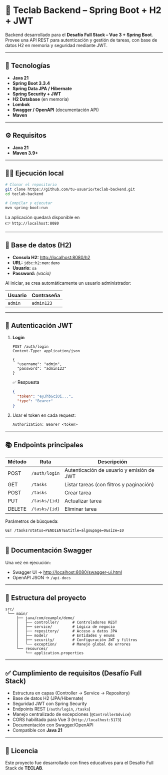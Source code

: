 # 🧠 Teclab Backend – Spring Boot + H2 + JWT

Backend desarrollado para el **Desafío Full Stack – Vue 3 + Spring Boot**.  
Provee una API REST para autenticación y gestión de tareas, con base de datos H2 en memoria y seguridad mediante JWT.

---

## 🚀 Tecnologías

- **Java 21**
- **Spring Boot 3.3.4**
- **Spring Data JPA / Hibernate**
- **Spring Security + JWT**
- **H2 Database** (en memoria)
- **Lombok**
- **Swagger / OpenAPI** (documentación API)
- **Maven**

---

## ⚙️ Requisitos

- **Java 21**  
- **Maven 3.9+**

---

## 🏃‍♀️ Ejecución local

```bash
# Clonar el repositorio
git clone https://github.com/tu-usuario/teclab-backend.git
cd teclab-backend

# Compilar y ejecutar
mvn spring-boot:run
```

La aplicación quedará disponible en  
👉 `http://localhost:8080`

---

## 💾 Base de datos (H2)

- **Consola H2:** [http://localhost:8080/h2](http://localhost:8080/h2)  
- **URL:** `jdbc:h2:mem:demo`  
- **Usuario:** `sa`  
- **Password:** *(vacío)*

Al iniciar, se crea automáticamente un usuario administrador:

| Usuario | Contraseña |
|----------|-------------|
| `admin`  | `admin123` |

---

## 🔐 Autenticación JWT

1. **Login**
   ```http
   POST /auth/login
   Content-Type: application/json

   {
     "username": "admin",
     "password": "admin123"
   }
   ```

   ✅ Respuesta
   ```json
   {
     "token": "eyJhbGciOi...",
     "type": "Bearer"
   }
   ```

2. Usar el token en cada request:
   ```
   Authorization: Bearer <token>
   ```

---

## 📚 Endpoints principales

| Método | Ruta | Descripción |
|---------|------|-------------|
| POST | `/auth/login` | Autenticación de usuario y emisión de JWT |
| GET | `/tasks` | Listar tareas (con filtros y paginación) |
| POST | `/tasks` | Crear tarea |
| PUT | `/tasks/{id}` | Actualizar tarea |
| DELETE | `/tasks/{id}` | Eliminar tarea |

Parámetros de búsqueda:
```
GET /tasks?status=PENDIENTE&title=algo&page=0&size=10
```

---

## 🧩 Documentación Swagger

Una vez en ejecución:

- Swagger UI → [http://localhost:8080/swagger-ui.html](http://localhost:8080/swagger-ui.html)  
- OpenAPI JSON → `/api-docs`

---

## 🧠 Estructura del proyecto

```
src/
 └── main/
     ├── java/com/example/demo/
     │   ├── controller/      # Controladores REST
     │   ├── service/         # Lógica de negocio
     │   ├── repository/      # Acceso a datos JPA
     │   ├── model/           # Entidades y enums
     │   ├── security/        # Configuración JWT y filtros
     │   └── exception/       # Manejo global de errores
     └── resources/
         └── application.properties
```

---

## ✅ Cumplimiento de requisitos (Desafío Full Stack)

- Estructura en capas (Controller → Service → Repository)  
- Base de datos H2 (JPA/Hibernate)  
- Seguridad JWT con Spring Security  
- Endpoints REST (`/auth/login`, `/tasks`)  
- Manejo centralizado de excepciones (`@ControllerAdvice`)  
- CORS habilitado para Vue 3 (`http://localhost:5173`)  
- Documentación con Swagger/OpenAPI  
- Compatible con **Java 21**

---

## 📄 Licencia

Este proyecto fue desarrollado con fines educativos para el Desafío Full Stack de **TECLAB**.
